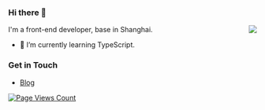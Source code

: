 ### Hi there 👋

<img align="right" src="https://github-readme-stats.vercel.app/api?username=bhaltair&show_icons=true&icon_color=0366d6&text_color=24292e&bg_color=ffffff&hide_title=true" />

I'm a front-end developer, base in Shanghai.

- 🌱 I’m currently learning TypeScript.

### Get in Touch
- [Blog](https://www.yuque.com/u3641/dxlfpu)

<!--
**bhaltair/bhaltair** is a ✨ _special_ ✨ repository because its `README.md` (this file) appears on your GitHub profile.

Here are some ideas to get you started:

- 🔭 I’m currently working on ...
- 🌱 I’m currently learning ...
- 👯 I’m looking to collaborate on ...
- 🤔 I’m looking for help with ...
- 💬 Ask me about ...
- 📫 How to reach me: ...
- 😄 Pronouns: ...
- ⚡ Fun fact: ...
-->

[![Page Views Count](https://badges.toozhao.com/badges/01EH14PJ2CNYARC29FF4BY4C56/green.svg)](https://badges.toozhao.com/badges/01EH14PJ2CNYARC29FF4BY4C56/green.svg "Get your own page views count badge on badges.toozhao.com")
